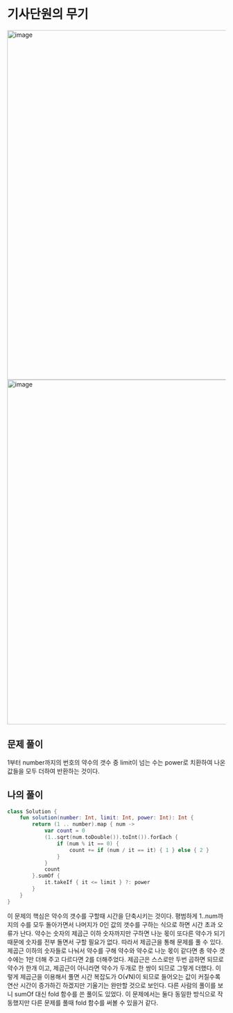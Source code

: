# 기사단원의 무기
<img width="806" alt="image" src="https://user-images.githubusercontent.com/68845653/211183341-f6becac8-4450-4f58-9521-52a6f4ff53c7.png">
<img width="795" alt="image" src="https://user-images.githubusercontent.com/68845653/211183351-e591d982-2dc1-4bf4-99d4-c6206de0005b.png">

## 문제 풀이
1부터 number까지의 번호의 약수의 갯수 중 limit이 넘는 수는 power로 치환하여 나온 값들을 모두 더하여 반환하는 것이다.

## 나의 풀이
```kotlin
class Solution {
    fun solution(number: Int, limit: Int, power: Int): Int {
        return (1 .. number).map { num ->
            var count = 0
            (1..sqrt(num.toDouble()).toInt()).forEach {
                if (num % it == 0) {
                    count += if (num / it == it) { 1 } else { 2 }
                }
            }
            count
        }.sumOf {
            it.takeIf { it <= limit } ?: power
        }
    }
}
```
이 문제의 핵심은 약수의 갯수를 구할때 시간을 단축시키는 것이다. 평범하게 1..num까지의 수를 모두 돌아가면서 나머지가 0인 값의 갯수를 구하는 식으로 하면 시간 초과 오류가 난다.
약수는 숫자의 제곱근 이하 숫자까지만 구하면 나눈 몫이 또다른 약수가 되기 때문에 숫자를 전부 돌면서 구할 필요가 없다. 따라서 제곱근을 통해 문제를 풀 수 있다. 제곱근 이하의 숫자들로 나눠서
약수를 구해 약수와 약수로 나눈 몫이 같다면 총 약수 갯수에는 1만 더해 주고 다르다면 2를 더해주었다. 제곱근은 스스로만 두번 곱하면 되므로 약수가 한개 이고, 제곱근이 아니라면 약수가 두개로 한 쌍이 되므로
그렇게 더했다. 이렇게 제곱근을 이용해서 풀면 시간 복잡도가 O(√N)이 되므로 들어오는 값이 커질수록 연산 시간이 증가하긴 하겠지만 기울기는 완만할 것으로 보인다. 다른 사람의 풀이를 보니 sumOf 대신 fold
함수를 쓴 풀이도 있었다. 이 문제에서는 둘다 동일한 방식으로 작동했지만 다른 문제를 풀때 fold 함수를 써볼 수 있을거 같다.
